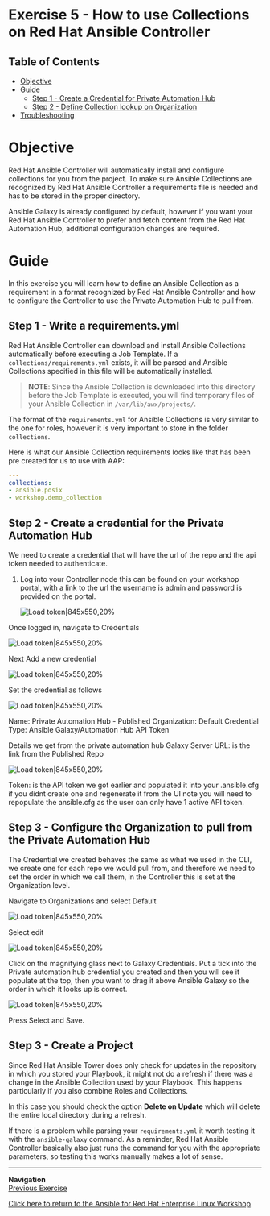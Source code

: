 # Exercise 5 - How to use Collections on Red Hat Ansible Controller

## Table of Contents

- [Objective](#objective)
- [Guide](#guide)
    - [Step 1 - Create a Credential for Private Automation Hub](#step-1---write-a-requirementsyml)
    - [Step 2 - Define Collection lookup on Organization](#step-2---create-job-template)
- [Troubleshooting](#troubleshooting)

# Objective

Red Hat Ansible Controller will automatically install and configure collections for you from the project. To make sure Ansible Collections are recognized by Red Hat Ansible Controller a requirements file is needed and has to be stored in the proper directory.

Ansible Galaxy is already configured by default, however if you want your Red Hat Ansible Controller to prefer and fetch content from the Red Hat Automation Hub, additional configuration changes are required.

# Guide

In this exercise you will learn how to define an Ansible Collection as a requirement in a format recognized by Red Hat Ansible Controller and how to configure the Controller to use the Private Automation Hub to pull from.

## Step 1 - Write a requirements.yml

Red Hat Ansible Controller can download and install Ansible Collections automatically before executing a Job Template. If a `collections/requirements.yml` exists, it will be parsed and Ansible Collections specified in this file will be automatically installed.

> **NOTE**: Since the Ansible Collection is downloaded into this directory before the Job Template is executed, you will find temporary files of your Ansible Collection in `/var/lib/awx/projects/`.

The format of the `requirements.yml` for Ansible Collections is very similar to the one for roles, however it is very important to store in the folder `collections`.

Here is what our Ansible Collection requirements looks like that has been pre created for us to use with AAP:

```yaml
---
collections:
- ansible.posix
- workshop.demo_collection
```

## Step 2 - Create a credential for the Private Automation Hub

We need to create a credential that will have the url of the repo and the api token needed to authenticate.

1. Log into your Controller node this can be found on your workshop portal, with a link to the url the username is admin and password is provided on the portal.

   ![Load token|845x550,20%](screenshots/controller_details.png)

Once logged in, navigate to Credentials

   ![Load token|845x550,20%](screenshots/credentials1.png)

Next Add a new credential

   ![Load token|845x550,20%](screenshots/credentials2.png)

Set the credential as follows

   ![Load token|845x550,20%](screenshots/create_credential.png)


Name: Private Automation Hub - Published
Organization: Default
Credential Type: Ansible Galaxy/Automation Hub API Token

Details we get from the private automation hub
Galaxy Server URL: is the link from the Published Repo

   ![Load token|845x550,20%](screenshots/automation_hub_repo.png)

Token: is the API token we got earlier and populated it into your .ansible.cfg if you didnt create one and regenerate it from the UI note you will need to repopulate the ansible.cfg as the user can only have 1 active API token.


## Step 3 - Configure the Organization to pull from the Private Automation Hub
The Credential we created behaves the same as what we used in the CLI, we create one for each repo we would pull from, and therefore we need to set the order in which we call them, in the Controller this is set at the Organization level.

Navigate to Organizations and select Default

   ![Load token|845x550,20%](screenshots/select_default_org.png)

Select edit

   ![Load token|845x550,20%](screenshots/edit_default_org.png)

Click on the magnifying glass next to Galaxy Credentials.
Put a tick into the Private automation hub credential you created and then you will see it populate at the top, then you want to drag it above Ansible Galaxy so the order in which it looks up is correct.

   ![Load token|845x550,20%](screenshots/order_default_org.png)

Press Select and Save.

## Step 3 - Create a Project 

Since Red Hat Ansible Tower does only check for updates in the repository in which you stored your Playbook, it might not do a refresh if there was a change in the Ansible Collection used by your Playbook. This happens particularly if you also combine Roles and Collections.

In this case you should check the option **Delete on Update** which will delete the entire local directory during a refresh.

If there is a problem while parsing your `requirements.yml` it worth testing it with the `ansible-galaxy` command. As a reminder, Red Hat Ansible Controller basically also just runs the command for you with the appropriate parameters, so testing this works manually makes a lot of sense.



----
**Navigation**
<br>
[Previous Exercise](../4-collections-from-roles/)

[Click here to return to the Ansible for Red Hat Enterprise Linux Workshop](../README.md)
